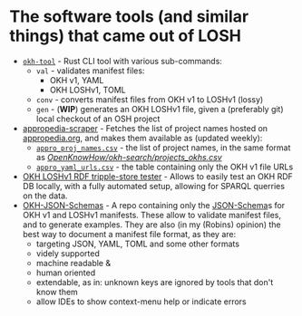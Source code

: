 <!--
SPDX-FileCopyrightText: 2021 Robin Vobruba <hoijui.quaero@gmail.com>

SPDX-License-Identifier: CC0-1.0
-->

# The software tools (and similar things) that came out of LOSH

- [`okh-tool`](https://github.com/OPEN-NEXT/LOSH-OKH-tool)
  \- Rust CLI tool with various sub-commands:
  - `val` - validates manifest files:
    - OKH v1, YAML
    - OKH LOSHv1, TOML
  - `conv` - converts manifest files from OKH v1 to LOSHv1 (lossy)
  - `gen` - (**WIP**) generates an OKH LOSHv1 file,
    given a (preferably git) local checkout of an OSH project
- [appropedia-scraper](https://github.com/OPEN-NEXT/LOSH-Appropedia-Scraper)
  \- Fetches the list of project names hosted on [appropedia.org](https://appropedia.org),
  and makes them available as (updated weekly):
  - [`appro_proj_names.csv`](https://open-next.github.io/LOSH-Appropedia-Scraper/appro_proj_names.csv)
    \- the list of project names, in the same format as
    [*OpenKnowHow/okh-search/projects_okhs.csv*](https://github.com/OpenKnowHow/okh-search/blob/master/projects_okhs.csv)
  - [`appro_yaml_urls.csv`](https://open-next.github.io/LOSH-Appropedia-Scraper/appro_yaml_urls.csv)
    \- the table containing only the OKH v1 file URLs
- [OKH LOSHv1 RDF tripple-store tester](https://github.com/OPEN-NEXT/LOSH-RDF-DB-tester)
  \- Allows to easily test an OKH RDF DB locally,
   with a fully automated setup,
   allowing for SPARQL querries on the data.
- [OKH-JSON-Schemas](https://github.com/OPEN-NEXT/LOSH-OKH-JSON-Schemas)
  \- A repo containing only the [JSON-Schema](https://json-schema.org/)s
  for OKH v1 and LOSHv1 manifests.
  These allow to validate manifest files, and to generate examples.
  They are also (in my (Robins) opinion) the best way
  to document a manifest file format,
  as they are:
  - targeting JSON, YAML, TOML and some other formats
  - videly supported
  - machine readable &
  - human oriented
  - extendable, as in: unknown keys are ignored by tools that don't know them
  - allow IDEs to show context-menu help or indicate errors


